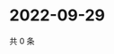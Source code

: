 # 2022-09-29

共 0 条

<!-- BEGIN WEIBO -->
<!-- 最后更新时间 Thu Sep 29 2022 19:16:28 GMT+0800 (China Standard Time) -->

<!-- END WEIBO -->
